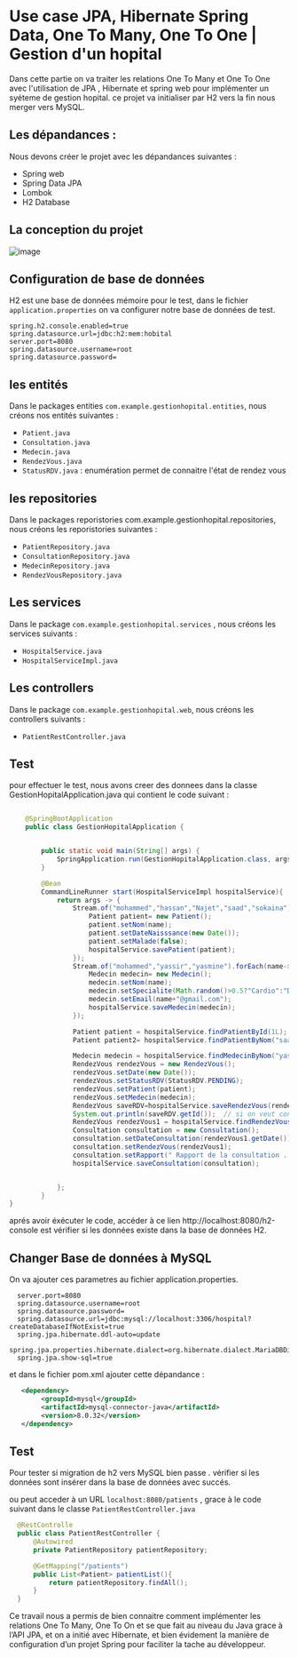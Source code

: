 # Use case JPA, Hibernate Spring Data, One To Many, One To One | Gestion d'un hopital
Dans cette partie on va traiter  les relations One To Many et One To One avec l'utilisation de JPA , Hibernate et spring web pour implémenter un syéteme de gestion hopital. ce projet va initialiser par H2 vers la fin nous merger vers MySQL.
## Les dépandances :
Nous devons créer le projet avec les dépandances suivantes :

- Spring web
- Spring Data JPA
- Lombok
- H2 Database

## La conception du projet

![image](https://user-images.githubusercontent.com/48890714/229516751-4d58aa57-7e21-4a49-9be4-4aa37b97b7d9.png)


## Configuration de base de données 

H2 est une base de données mémoire pour le test, dans le fichier ``` application.properties ``` on va configurer notre base de données de test.

``` properties
spring.h2.console.enabled=true
spring.datasource.url=jdbc:h2:mem:hobital
server.port=8080
spring.datasource.username=root
spring.datasource.password=
```

## les entités 

Dans le packages entities  ``` com.example.gestionhopital.entities ```, nous créons nos entités suivantes :
- ``` Patient.java ```
- ``` Consultation.java ```
- ``` Medecin.java ```
- ``` RendezVous.java ```
- ``` StatusRDV.java ``` : enumération permet de connaitre l'état de rendez vous

## les repositories 

Dans le packages reporistories  com.example.gestionhopital.repositories, nous créons les reporistories suivantes :
 
- ``` PatientRepository.java ```
- ``` ConsultationRepository.java ```
- ``` MedecinRepository.java ```
- ``` RendezVousRepository.java ```

## Les services 
Dans le package ``` com.example.gestionhopital.services ``` , nous créons les services suivants :

- ``` HospitalService.java ```
- ``` HospitalServiceImpl.java ```

## Les controllers

Dans le package  ``` com.example.gestionhopital.web ```, nous créons les controllers suivants :
- ``` PatientRestController.java ```

## Test 

pour effectuer le test, nous avons creer des donnees dans la classe GestionHopitalApplication.java  qui contient le code suivant :

``` java

    @SpringBootApplication
    public class GestionHopitalApplication {


        public static void main(String[] args) {
            SpringApplication.run(GestionHopitalApplication.class, args);
        }

        @Bean
        CommandLineRunner start(HospitalServiceImpl hospitalService){
            return args -> {
                Stream.of("mohammed","hassan","Najet","saad","sokaina").forEach(name->{
                    Patient patient= new Patient();
                    patient.setNom(name);
                    patient.setDateNaisssance(new Date());
                    patient.setMalade(false);
                    hospitalService.savePatient(patient);
                });
                Stream.of("mohammed","yassir","yasmine").forEach(name->{
                    Medecin medecin= new Medecin();
                    medecin.setNom(name);
                    medecin.setSpecialite(Math.random()>0.5?"Cardio":"Dentiste");
                    medecin.setEmail(name+"@gmail.com");
                    hospitalService.saveMedecin(medecin);
                });

                Patient patient = hospitalService.findPatientById(1L); // s'il n'existe pas va retourner null
                Patient patient2= hospitalService.findPatientByNom("saad");

                Medecin medecin = hospitalService.findMedecinByNom("yasmine");
                RendezVous rendezVous = new RendezVous();
                rendezVous.setDate(new Date());
                rendezVous.setStatusRDV(StatusRDV.PENDING);
                rendezVous.setPatient(patient);
                rendezVous.setMedecin(medecin);
                RendezVous saveRDV=hospitalService.saveRendezVous(rendezVous);
                System.out.println(saveRDV.getId());  // si on veut consulter
                RendezVous rendezVous1 = hospitalService.findRendezVousById(1l);
                Consultation consultation = new Consultation();
                consultation.setDateConsultation(rendezVous1.getDate());
                consultation.setRendezVous(rendezVous1);
                consultation.setRapport(" Rapport de la consultation .......");
                hospitalService.saveConsultation(consultation);


            };
        }
}

```
aprés avoir éxécuter le code, accéder à ce lien http://localhost:8080/h2-console est vérifier si les données existe dans la base de données H2.

## Changer Base de données à MySQL

On va ajouter ces parametres au fichier application.properties.

``` properties
  server.port=8080
  spring.datasource.username=root
  spring.datasource.password=
  spring.datasource.url=jdbc:mysql://localhost:3306/hospital?createDatabaseIfNotExist=true
  spring.jpa.hibernate.ddl-auto=update
  spring.jpa.properties.hibernate.dialect=org.hibernate.dialect.MariaDBDialect
  spring.jpa.show-sql=true
```
et dans le fichier pom.xml ajouter cette dépandance :

``` xml
   <dependency>
        <groupId>mysql</groupId>
        <artifactId>mysql-connector-java</artifactId>
        <version>8.0.32</version>
   </dependency>
```

## Test

Pour tester si migration de h2 vers MySQL bien passe . vérifier si les données sont insérer dans la base de données avec succés.

ou peut acceder à un URL ``` localhost:8080/patients ``` , grace à le code suivant dans le classe ``` PatientRestController.java ```

``` java
  @RestControlle
  public class PatientRestController {
      @Autowired
      private PatientRepository patientRepository;

      @GetMapping("/patients")
      public List<Patient> patientList(){
          return patientRepository.findAll();
      }
  }
````

Ce travail nous a permis de bien connaitre comment implémenter les relations  One To Many, One To On et  se que fait au niveau du Java grace à l’API JPA, et on a initié avec Hibernate, et bien évidement la manière de configuration d’un projet Spring pour faciliter la tache au développeur.
